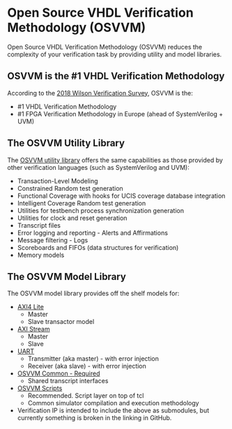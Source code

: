 # Open Source VHDL Verification Methodology (OSVVM)
Open Source VHDL Verification Methodology (OSVVM) reduces the complexity of your verification task by providing utility and model libraries.

## OSVVM is the #1 VHDL Verification Methodology 
According to the [2018 Wilson Verification Survey](https://blogs.mentor.com/verificationhorizons/blog/2019/01/15/part-6-the-2018-wilson-research-group-functional-verification-study/), OSVVM is the:
 - #1 VHDL Verification Methodology
 - #1 FPGA Verification Methodology in Europe (ahead of SystemVerilog + UVM)

## The OSVVM Utility Library 
The [OSVVM utility library](https://github.com/OSVVM/OSVVM) offers the same capabilities as those provided by other verification languages (such as SystemVerilog and UVM):

 - Transaction-Level Modeling
 - Constrained Random test generation
 - Functional Coverage with hooks for UCIS coverage database integration
 - Intelligent Coverage Random test generation
 - Utilities for testbench process synchronization generation
 - Utilities for clock and reset generation
 - Transcript files
 - Error logging and reporting - Alerts and Affirmations
 - Message filtering - Logs
 - Scoreboards and FIFOs (data structures for verification)
 - Memory models
 
## The OSVVM Model Library
The OSVVM model library provides off the shelf models for:

 - [AXI4 Lite](https://github.com/OSVVM/AXI4)
   - Master
   - Slave transactor model
 - [AXI Stream](https://github.com/OSVVM/AXI4)
   - Master
   - Slave
 - [UART](https://github.com/OSVVM/AXI4)
   - Transmitter (aka master) - with error injection
   - Receiver (aka slave) - with error injection
 - [OSVVM Common - Required](https://github.com/OSVVM/OSVVM-Common)
   - Shared transcript interfaces
 - [OSVVM Scripts](https://github.com/OSVVM/OSVVM-Common/tree/master/src)
   - Recommended.  Script layer on top of tcl
   - Common simulator compilation and execution methodology
 - Verification IP is intended to include the above as submodules, but currently something is broken in the linking in GitHub.
